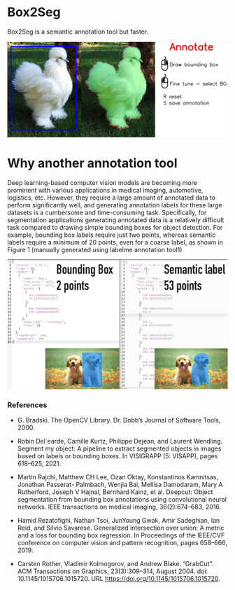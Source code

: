 # Box2Seg
Box2Seg is a semantic annotation tool but faster.


![image tool](assets/tool.png)


# Why another annotation tool

Deep learning-based computer vision models are becoming more prominent with various applications
in medical imaging, automotive, logistics, etc. However, they require a large amount of annotated
data to perform significantly well, and generating annotation labels for these large datasets is
a cumbersome and time-consuming task. Specifically, for segmentation applications generating
annotated data is a relatively difficult task compared to drawing simple bounding boxes for object
detection. For example, bounding box labels require just two points, whereas semantic labels
require a minimum of 20 points, even for a coarse label, as shown in Figure 1 (manually generated
using labelme annotation tool1)

![image tool](assets/output.png)


### References
- G. Bradski. The OpenCV Library. Dr. Dobb’s Journal of Software Tools, 2000.


- Robin Del´earde, Camille Kurtz, Philippe Dejean, and Laurent Wendling. Segment my object: A pipeline to extract segmented objects in images based on labels or bounding boxes. In VISIGRAPP (5: VISAPP), pages 618–625, 2021.
  
- Martin Rajchl, Matthew CH Lee, Ozan Oktay, Konstantinos Kamnitsas, Jonathan Passerat-
Palmbach, Wenjia Bai, Mellisa Damodaram, Mary A Rutherford, Joseph V Hajnal, Bernhard
Kainz, et al. Deepcut: Object segmentation from bounding box annotations using convolutional
neural networks. IEEE transactions on medical imaging, 36(2):674–683, 2016.

- Hamid Rezatofighi, Nathan Tsoi, JunYoung Gwak, Amir Sadeghian, Ian Reid, and Silvio
Savarese. Generalized intersection over union: A metric and a loss for bounding box regression.
In Proceedings of the IEEE/CVF conference on computer vision and pattern recognition, pages
658–666, 2019.

- Carsten Rother, Vladimir Kolmogorov, and Andrew Blake. ”GrabCut”. ACM Transactions
on Graphics, 23(3):309–314, August 2004. doi: 10.1145/1015706.1015720. URL https://doi.org/10.1145/1015706.1015720.
